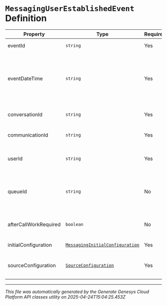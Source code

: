 # `MessagingUserEstablishedEvent` Definition

| Property | Type | Required | Description |
|----------|------|----------|-------------|
| eventId | `string` | Yes | A unique (V4 UUID) eventId for this event |
| eventDateTime | `string` | Yes | A Date Time representing the time this event occurred. Date time is represented as an ISO-8601 string. For example: yyyy-MM-ddTHH:mm:ss[.mmm]Z |
| conversationId | `string` | Yes | A unique Id (V4 UUID) identifying this conversation |
| communicationId | `string` | Yes | A unique Id (V4 UUID) identifying this communication. |
| userId | `string` | Yes | A unique Id (V4 UUID) identifying the user this communication belongs to. |
| queueId | `string` | No | A unique Id (V4 UUID) identifying the queue that the user is messaging on behalf of. Applies to outbound messages only. |
| afterCallWorkRequired | `boolean` | No | Indicates whether or not this user will be required to complete after call work. |
| initialConfiguration | [`MessagingInitialConfiguration`](messaginginitialconfiguration-definition.md) | Yes | Metadata about this communication. |
| sourceConfiguration | [`SourceConfiguration`](sourceconfiguration-definition.md) | Yes | Metadata about the source of this communication's interaction. |

---

*This file was automatically generated by the Generate Genesys Cloud Platform API classes utility on 2025-04-24T15:04:25.453Z*